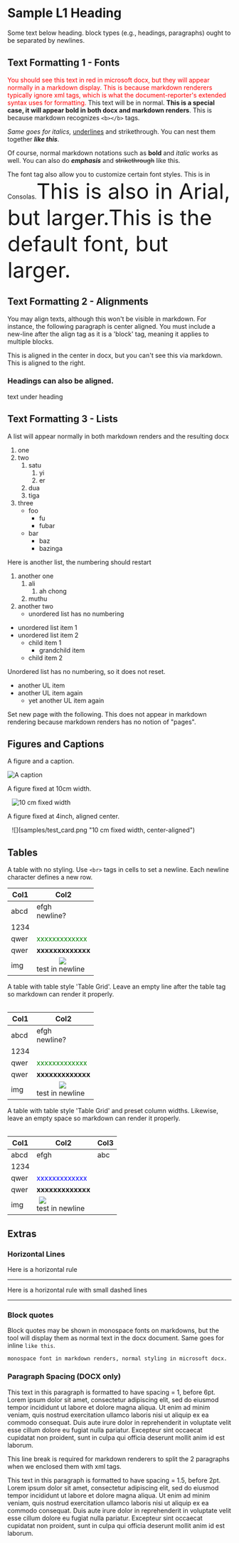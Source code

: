 # Sample L1 Heading

Some text below heading. block types (e.g., headings, paragraphs) ought to be separated by newlines.

## Text Formatting 1 - Fonts

<font color=red>You should see this text in red in microsoft docx, but they will appear normally in a markdown display. This is because markdown renderers typically ignore xml tags, which is what the document-reporter's extended syntax uses for formatting.</font> This text will be in normal. <b>This is a special case, it will appear bold in both docx and markdown renders</b>. This is because markdown recognizes `<b></b>` tags.

<i>Same goes for italics, </i><u>underlines</u> and </strike>strikethrough</strike>. You can nest them together <b><i>like this</i></b>.

Of course, normal markdown notations such as **bold** and *italic* works as well. You can also do ***emphasis*** and ~~strikethrough~~ like this.

<font name=Consolas>The font tag also allow you to customize certain font styles. This is in Consolas.</font><font name=Arial size=20pt>This is also in Arial, but larger.</font><font size=20pt>This is the default font, but larger.</font>

## Text Formatting 2 - Alignments

You may align texts, although this won't be visible in markdown. For instance, the following paragraph is center aligned. You must include a new-line after the align tag as it is a 'block' tag, meaning it applies to multiple blocks.

<align center>
This is aligned in the center in docx, but you can't see this via markdown.
</align>

<align right>
This is aligned to the right.

### Headings can also be aligned.

text under heading
</align>

## Text Formatting 3 - Lists

A list will appear normally in both markdown renders and the resulting docx

1. one
2. two
    1. satu
        1. yi
        2. er
    2. dua
    3. tiga
3. three
    - foo
        - fu
        - fubar
    - bar
        - baz
        - bazinga

Here is another list, the numbering should restart

1. another one
    1. ali
        1. ah chong
    2. muthu
2. another two
    - unordered list has no numbering

- unordered list item 1
- unordered list item 2
  - child item 1
    - grandchild item
  - child item 2

Unordered list has no numbering, so it does not reset.

- another UL item
- another UL item again
  - yet another UL item again

Set new page with the following. This does not appear in markdown rendering because markdown renders has no notion of "pages".
<pgbr>

## Figures and Captions

A figure and a caption.

![](samples/test_card.png "A caption")

A figure fixed at 10cm width.

<img width=10cm>![](samples/test_card.png "10 cm fixed width")</img>

A figure fixed at 4inch, aligned center.

<align center>
<img width=10cm>![](samples/test_card.png "10 cm fixed width, center-aligned")</img>
</align>
<pgbr>

## Tables

A table with no styling. Use `<br>` tags in cells to set a newline. Each newline character defines a new row.

| Col1 | Col2 |
| ---- | ---- |
| abcd | efgh<br>newline? |
| 1234 |  |
| qwer | <font color=green>xxxxxxxxxxxxx</font> |
| qwer | <font name=Arial><b>xxxxxxxxxxxxx</b></font> |
| img | <img width=50mm>![](samples/test_card.png)</img><br>test in newline |

<pgbr>

A table with table style 'Table Grid'. Leave an empty line after the table tag so markdown can render it properly.

<table style='Table Grid'>

| Col1 | Col2 |
| ---- | ---- |
| abcd | efgh<br>newline? |
| 1234 |  |
| qwer | <font color=green>xxxxxxxxxxxxx</font> |
| qwer | <font name=Arial><b>xxxxxxxxxxxxx</b></font> |
| img | <img width=50mm>![](samples/test_card.png)</img><br>test in newline |
</table>

<pgbr>

A table with table style 'Table Grid' and preset column widths. Likewise, leave an empty space so markdown can render it properly.

<table style='Table Grid' column_widths='5cm, 8cm, 1cm'>

| Col1 | Col2 | Col3 |
| ---- | ---- | --- |
| abcd | efgh | abc
| 1234 |  | |
| qwer | <font color=blue>xxxxxxxxxxxxx</font> | |
| qwer | <font name=Arial><b>xxxxxxxxxxxxx</b></font> | |
| img | <img width=5cm>![](samples/test_card.png)</img><br>test in newline | |
</table>

<pgbr>

## Extras

### Horizontal Lines

Here is a horizontal rule
<hr>

Here is a horizontal rule with small dashed lines
<hr dashsmall>

### Block quotes

Block quotes may be shown in monospace fonts on markdowns, but the tool will display them as normal text in the docx document. Same goes for inline `like this`.

```
monospace font in markdown renders, normal styling in microsoft docx.
```

### Paragraph Spacing (DOCX only)

<para spacing=1 before=6pt>
This text in this paragraph is formatted to have spacing = 1, before 6pt. Lorem ipsum dolor sit amet, consectetur adipiscing elit, sed do eiusmod tempor incididunt ut labore et dolore magna aliqua. Ut enim ad minim veniam, quis nostrud exercitation ullamco laboris nisi ut aliquip ex ea commodo consequat. Duis aute irure dolor in reprehenderit in voluptate velit esse cillum dolore eu fugiat nulla pariatur. Excepteur sint occaecat cupidatat non proident, sunt in culpa qui officia deserunt mollit anim id est laborum.
</para>

<comment>This line break is required for markdown renderers to split the 2 paragraphs when we enclosed them with xml tags.</comment>
<br>

<para spacing=1.5 before=2pt>
This text in this paragraph is formatted to have spacing = 1.5, before 2pt. Lorem ipsum dolor sit amet, consectetur adipiscing elit, sed do eiusmod tempor incididunt ut labore et dolore magna aliqua. Ut enim ad minim veniam, quis nostrud exercitation ullamco laboris nisi ut aliquip ex ea commodo consequat. Duis aute irure dolor in reprehenderit in voluptate velit esse cillum dolore eu fugiat nulla pariatur. Excepteur sint occaecat cupidatat non proident, sunt in culpa qui officia deserunt mollit anim id est laborum.
</para>

